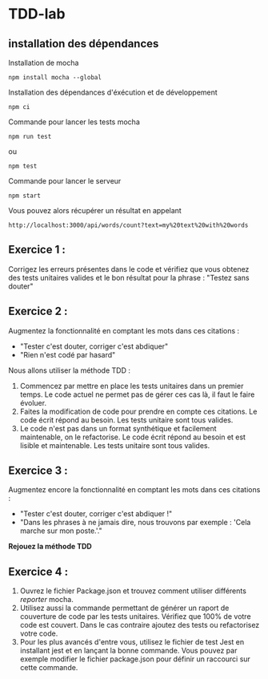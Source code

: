 # TDD-lab

## installation des dépendances
Installation de mocha

`npm install mocha --global`

Installation des dépendances d'éxécution et de développement

`npm ci`

Commande pour lancer les tests mocha

`npm run test`

ou

`npm test`

Commande pour lancer le serveur

`npm start`

Vous pouvez alors récupérer un résultat en appelant

`http://localhost:3000/api/words/count?text=my%20text%20with%20words`

## Exercice 1 :

Corrigez les erreurs présentes dans le code et vérifiez que vous obtenez des tests unitaires valides et le bon résultat pour la phrase : "Testez sans douter"

## Exercice 2 :

Augmentez la fonctionnalité en comptant les mots dans ces citations :
 - "Tester c'est douter, corriger c'est abdiquer"
 - "Rien n'est codé par hasard"

Nous allons utiliser la méthode TDD  :
1. Commencez par mettre en place les tests unitaires dans un premier temps. Le code actuel ne permet pas de gérer ces cas là, il faut le faire évoluer.
2. Faites la modification de code pour prendre en compte ces citations. Le code écrit répond au besoin. Les tests unitaire sont tous valides.
3. Le code n'est pas dans un format synthétique et facilement maintenable, on le refactorise. Le code écrit répond au besoin et est lisible et maintenable. Les tests unitaire sont tous valides.

## Exercice 3 :

Augmentez encore la fonctionnalité en comptant les mots dans ces citations :
 - "Tester c'est douter, corriger c'est abdiquer !"
 - "Dans les phrases à ne jamais dire, nous trouvons par exemple : 'Cela marche sur mon poste.'."

**Rejouez la méthode TDD**

## Exercice 4 :

1. Ouvrez le fichier Package.json et trouvez comment utiliser différents _reporter_ mocha.
2. Utilisez aussi la commande permettant de générer un raport de couverture de code par les tests unitaires. Vérifiez que 100% de votre code est couvert. Dans le cas contraire ajoutez des tests ou refactorisez votre code.
3. Pour les plus avancés d'entre vous, utilisez le fichier de test Jest en installant jest et en lançant la bonne commande. Vous pouvez par exemple modifier le fichier package.json pour définir un raccourci sur cette commande.
